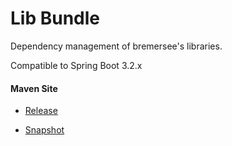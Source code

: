 # Lib Bundle

Dependency management of bremersee's libraries.

Compatible to Spring Boot 3.2.x

#### Maven Site

- [Release](https://bremersee.github.io/lib-bundle/index.html)

- [Snapshot](https://nexus.bremersee.org/repository/maven-sites/lib-bundle/0.0.1-SNAPSHOT/index.html)
